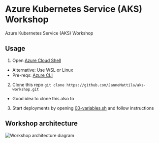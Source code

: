 # Azure Kubernetes Service (AKS) Workshop

Azure Kubernetes Service (AKS) Workshop

## Usage

1. Open [Azure Cloud Shell](https://shell.azure.com/)
  - Alternative: Use WSL or Linux
  - Pre-reqs: [Azure CLI](https://docs.microsoft.com/en-us/cli/azure/install-azure-cli-linux?pivots=apt)
2. Clone this repo `git clone https://github.com/JanneMattila/aks-workshop.git`
  - Good idea to clone this also to 
3. Start deployments by opening [00-variables.sh](./00-variables.sh) and follow instructions

## Workshop architecture

![Workshop architecture diagram](https://user-images.githubusercontent.com/2357647/163179908-3ca8e7b0-16ab-405e-bbcf-8b1342129b37.png)
